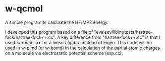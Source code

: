 # w-qcmol
A simple program to calculate the HF/MP2 energy.

I developed this program based on a file of "evaleev/libint/tests/hartree-fock/hartree-fock++.cc".
A key difference from "hartree-fock++.cc" is that I used \<armadillo\> for a linear algabra instead of Eigen.
This code will be used in w-pimd (or w-bomd) in the calculation of the partial atomic charges on a molecule 
via electrostatic potential scheme (esp.cc).
